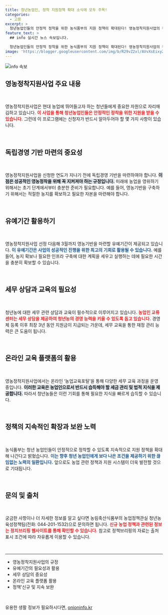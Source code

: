 ```yaml
---
title: 청년농업인, 정착 지원정책 확대 소식에 모두 주목!
categories:
  - 고용
excerpt: >
  청년농업인들의 안정적 정착을 위한 농식품부의 지원 정책이 확대된다! 영농정착지원사업의 유예기간과 세무교육 제공이 청년농의 경영 성공에 어떤 변화를 가져올지 궁금하다면 클릭하세요!
feature_text: >
  ## info 실시간 뉴스 속보입니다.

  청년농업인들의 안정적 정착을 위한 농식품부의 지원 정책이 확대된다! 영농정착지원사업의 유예기간과 세무교육 제공이 청년농의 경영 성공에 어떤 변화를 가져올지 궁금하다면 클릭하세요!
image: 'https://blogger.googleusercontent.com/img/b/R29vZ2xl/AVvXsEixyZcFfHzMRdzZMjFBmAUKJYCLCGyLL1o632UiGVXcaFdKo_bkvkuCioo0uUKlGfBVcT3P84aROyZIXSBEx3Aw5nCQ3pTgDom1WDC4m8eifvWiAmWEEVb4x6G_l8C0QH225ldMjyaFvpxGEBGNO37VmDTDMHGhJPq73UglMfDca1-0aw/s1600/blogspot.png'
---
```


<p><img src="https://blogger.googleusercontent.com/img/b/R29vZ2xl/AVvXsEixyZcFfHzMRdzZMjFBmAUKJYCLCGyLL1o632UiGVXcaFdKo_bkvkuCioo0uUKlGfBVcT3P84aROyZIXSBEx3Aw5nCQ3pTgDom1WDC4m8eifvWiAmWEEVb4x6G_l8C0QH225ldMjyaFvpxGEBGNO37VmDTDMHGhJPq73UglMfDca1-0aw/s1600/blogspot.png" alt="info 속보" /></p>

<h2 data-ke-size="size26">영농정착지원사업 주요 내용</h2>

<p data-ke-size="size16">&nbsp;</p>

<p>영농정착지원사업은 현대 농업에 뛰어들고자 하는 청년들에게 중요한 자원으로 자리매김하고 있습니다. <b><span style="color: #ee2323;">이 사업을 통해 청년농업인들은 안정적인 정착을 위한 지원을 받을 수 있습니다.</span></b> 그런데 이 프로그램에는 신청자가 반드시 알아두어야 할 몇 가지 사항이 있습니다.</p>

<p data-ke-size="size16">&nbsp;</p>

<h2 data-ke-size="size26">독립경영 기반 마련의 중요성</h2>

<p data-ke-size="size16">&nbsp;</p>

<p>영농정착지원사업을 신청한 연도가 지나기 전에 독립경영 기반을 마련하여야 합니다. <b><span style="background-color: #21538527;">이 점은 성공적인 영농정착을 위해 꼭 지켜져야 하는 규정입니다.</span></b> 미래에 농업을 영위하기 위해서는 초기 단계에서부터 충분한 준비가 필요합니다. 예를 들어, 영농기반을 구축하기 위해서는 적절한 농지를 확보하고 필요한 자본을 마련해야 합니다.</p>

<p data-ke-size="size16">&nbsp;</p>

<h2 data-ke-size="size26">유예기간 활용하기</h2>

<p data-ke-size="size16">&nbsp;</p>

<p>영농정착지원사업 선정 다음해 3월까지 영농기반을 마련할 유예기간이 제공되고 있습니다. <b><span style="color: #1a5490;">이 유예기간은 사업의 성공적인 진행을 위한 최고의 기회로 활용될 수 있습니다.</span></b> 예를 들어, 농지 확보나 필요한 인프라 구축에 대한 계획을 세우고 실행하는 데에 필요한 시간을 충분히 확보할 수 있습니다.</p>

<p data-ke-size="size16">&nbsp;</p>

<h2 data-ke-size="size26">세무 상담과 교육의 필요성</h2>

<p data-ke-size="size16">&nbsp;</p>

<p>청년농에 대한 세무 관련 상담과 교육이 필수적으로 이루어지고 있습니다. <b><span style="color: #ee2323;">농업인 교류센터는 세무 상담을 제공하여 청년농의 경영 능력을 키울 수 있도록 돕고 있습니다.</span></b> 경영체 등록 이후 최장 3년 동안 지원금이 지급되는 가운데, 세무 교육을 통한 재정 관리 능력은 큰 도움이 됩니다.</p>

<p data-ke-size="size16">&nbsp;</p>

<h2 data-ke-size="size26">온라인 교육 플랫폼의 활용</h2>

<p data-ke-size="size16">&nbsp;</p>

<p>영농정착지원사업에서는 온라인 ‘농업교육포털’을 통해 다양한 세무 교육 과정을 운영 중입니다. <b><span style="background-color: #21538527;">이러한 교육은 농업인으로서 반드시 습득해야 할 세금 관리 및 법적 지식을 제공합니다.</span></b> 따라서 청년농들은 이런 기회를 통해 필요한 지식을 빠르게 습득할 수 있습니다.</p>

<p data-ke-size="size16">&nbsp;</p>

<h2 data-ke-size="size26">정책의 지속적인 확장과 보완 노력</h2>

<p data-ke-size="size16">&nbsp;</p>

<p>농식품부는 청년 농업인들이 안정적으로 정착할 수 있도록 지속적으로 지원 정책을 확대해 나간다고 밝혔습니다. <b><span style="color: #1a5490;">이는 향후 청년 농업인에게 보다 나은 조건을 제공하기 위한 끊임없는 노력의 일환입니다.</span></b> 앞으로도 농업 관련 정책과 지원 시스템이 더욱 발전할 것으로 기대됩니다.</p>

<p data-ke-size="size16">&nbsp;</p>

<h2 data-ke-size="size26">문의 및 출처</h2>

<p data-ke-size="size16">&nbsp;</p>

<p>궁금한 사항이나 더 자세한 정보를 알고 싶다면 농림축산식품부의 농업정책관실 청년농육성정책팀(전화: 044-201-1532)으로 문의하면 됩니다. <b><span style="color: #ee2323;">신규 농업 정책과 관련된 정보는 정치브리핑 웹사이트를 통해 확인할 수 있습니다.</span></b> 참고로 정책브리핑의 자료는 출처 표시 조건에 따라 자유롭게 이용할 수 있습니다.</p>

<p data-ke-size="size16">&nbsp;</p>

<hr>

<ul>
  <li>영농정착지원사업의 규정</li>
  <li>유예기간의 필요성과 활용</li>
  <li>세무 상담의 중요성</li>
  <li>온라인 교육 플랫폼 활용</li>
  <li>정책'신규 및 지속 보완</li>
</ul>

<p data-ke-size="size16">&nbsp;</p>
유용한 생활 정보가 필요하시다면, <a href="https://onioninfo.kr" rel="dofollow">onioninfo.kr</a>


